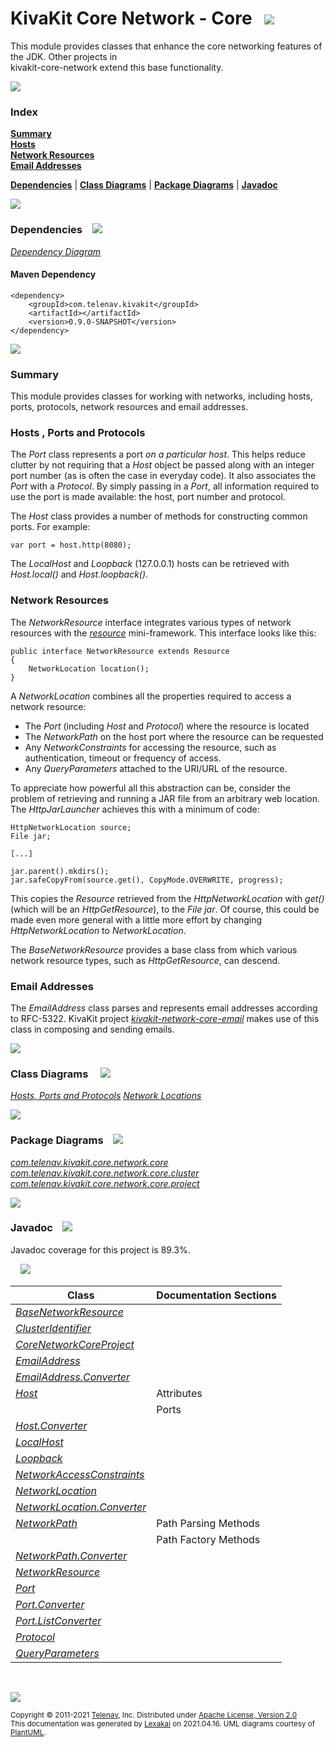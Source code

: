 # KivaKit Core Network - Core &nbsp;&nbsp;![](https://www.kivakit.org/images/nucleus-40.png)

This module provides classes that enhance the core networking features of the JDK. Other projects in  
kivakit-core-network extend this base functionality.

![](https://www.kivakit.org/images/horizontal-line.png)

### Index

[**Summary**](#summary)  
[**Hosts**](#hosts)  
[**Network Resources**](#network-resources)  
[**Email Addresses**](#email-addresses)  

[**Dependencies**](#dependencies) | [**Class Diagrams**](#class-diagrams) | [**Package Diagrams**](#package-diagrams) | [**Javadoc**](#javadoc)

![](https://www.kivakit.org/images/horizontal-line.png)

### Dependencies <a name="dependencies"></a> &nbsp;&nbsp; ![](https://www.kivakit.org/images/dependencies-40.png)

[*Dependency Diagram*](https://www.kivakit.org/lexakai/kivakit-core/network/core/diagrams/dependencies.svg)

#### Maven Dependency

    <dependency>
        <groupId>com.telenav.kivakit</groupId>
        <artifactId></artifactId>
        <version>0.9.0-SNAPSHOT</version>
    </dependency>

![](https://www.kivakit.org/images/short-horizontal-line.png)

[//]: # (start-user-text)

### Summary <a name = "summary"></a>

This module provides classes for working with networks, including hosts, ports, protocols,
network resources and email addresses.

### Hosts <a name = "hosts"></a>, Ports and Protocols

The *Port* class represents a port *on a particular host*. This helps reduce clutter by not requiring
that a *Host* object be passed along with an integer port number (as is often the case in everyday
code). It also associates the *Port* with a *Protocol*. By simply passing in a *Port*, all information
required to use the port is made available: the host, port number and protocol.

The *Host* class provides a number of methods for constructing common ports. For example:

    var port = host.http(8080);

The *LocalHost* and *Loopback* (127.0.0.1) hosts can be retrieved with *Host.local()* and *Host.loopback()*.

### Network Resources <a name = "network-resources"></a>

The *NetworkResource* interface integrates various types of network resources with the [*resource*](../../resource/README.md)
mini-framework. This interface looks like this:

    public interface NetworkResource extends Resource
    {
        NetworkLocation location();
    }

A *NetworkLocation* combines all the properties required to access a network resource:

* The *Port* (including *Host* and *Protocol*) where the resource is located
* The *NetworkPath* on the host port where the resource can be requested
* Any *NetworkConstraints* for accessing the resource, such as authentication, timeout or
  frequency of access.
* Any *QueryParameters* attached to the URI/URL of the resource.

To appreciate how powerful all this abstraction can be, consider the problem of retrieving
and running a JAR file from an arbitrary web location. The *HttpJarLauncher* achieves this
with a minimum of code:

    HttpNetworkLocation source;
    File jar;

    [...]

    jar.parent().mkdirs();
    jar.safeCopyFrom(source.get(), CopyMode.OVERWRITE, progress);

This copies the *Resource* retrieved from the *HttpNetworkLocation* with *get()* (which will be
an *HttpGetResource*), to the *File* *jar*. Of course, this could be made even more general with
a little more effort by changing *HttpNetworkLocation* to *NetworkLocation*.

The *BaseNetworkResource* provides a base class from which various network resource types,
such as *HttpGetResource*, can descend.

### Email Addresses <a name = "email-addresses"></a>

The *EmailAddress* class parses and represents email addresses according to RFC-5322. KivaKit
project [*kivakit-network-core-email*](../email/README.md) makes use of this class in composing and sending emails.

[//]: # (end-user-text)

![](https://www.kivakit.org/images/short-horizontal-line.png)

### Class Diagrams <a name="class-diagrams"></a> &nbsp; &nbsp; ![](https://www.kivakit.org/images/diagram-48.png)

[*Hosts, Ports and Protocols*](https://www.kivakit.org/lexakai/diagrams/diagram-port.svg)
  [*Network Locations*](https://www.kivakit.org/lexakai/diagrams/diagram-network-location.svg)

![](https://www.kivakit.org/images/short-horizontal-line.png)

### Package Diagrams <a name="package-diagrams"></a> &nbsp;&nbsp; ![](https://www.kivakit.org/images/box-40.png)

[*com.telenav.kivakit.core.network.core*](https://www.kivakit.org/lexakai/diagrams/com.telenav.kivakit.core.network.core.svg)
  [*com.telenav.kivakit.core.network.core.cluster*](https://www.kivakit.org/lexakai/diagrams/com.telenav.kivakit.core.network.core.cluster.svg)
  [*com.telenav.kivakit.core.network.core.project*](https://www.kivakit.org/lexakai/diagrams/com.telenav.kivakit.core.network.core.project.svg)

![](https://www.kivakit.org/images/short-horizontal-line.png)

### Javadoc <a name="javadoc"></a> &nbsp;&nbsp; ![](https://www.kivakit.org/images/books-40.png)

Javadoc coverage for this project is 89.3%.  
  
&nbsp; &nbsp;  ![](https://www.kivakit.org/images/meter-90-12.png)



| Class | Documentation Sections |
|---|---|
| [*BaseNetworkResource*](null/com/telenav/kivakit/core/network/core/BaseNetworkResource.html) |  |  
| [*ClusterIdentifier*](null/com/telenav/kivakit/core/network/core/cluster/ClusterIdentifier.html) |  |  
| [*CoreNetworkCoreProject*](null/com/telenav/kivakit/core/network/core/project/CoreNetworkCoreProject.html) |  |  
| [*EmailAddress*](null/com/telenav/kivakit/core/network/core/EmailAddress.html) |  |  
| [*EmailAddress.Converter*](null/com/telenav/kivakit/core/network/core/EmailAddress.Converter.html) |  |  
| [*Host*](null/com/telenav/kivakit/core/network/core/Host.html) | Attributes |  
| | Ports |  
| [*Host.Converter*](null/com/telenav/kivakit/core/network/core/Host.Converter.html) |  |  
| [*LocalHost*](null/com/telenav/kivakit/core/network/core/LocalHost.html) |  |  
| [*Loopback*](null/com/telenav/kivakit/core/network/core/Loopback.html) |  |  
| [*NetworkAccessConstraints*](null/com/telenav/kivakit/core/network/core/NetworkAccessConstraints.html) |  |  
| [*NetworkLocation*](null/com/telenav/kivakit/core/network/core/NetworkLocation.html) |  |  
| [*NetworkLocation.Converter*](null/com/telenav/kivakit/core/network/core/NetworkLocation.Converter.html) |  |  
| [*NetworkPath*](null/com/telenav/kivakit/core/network/core/NetworkPath.html) | Path Parsing Methods |  
| | Path Factory Methods |  
| [*NetworkPath.Converter*](null/com/telenav/kivakit/core/network/core/NetworkPath.Converter.html) |  |  
| [*NetworkResource*](null/com/telenav/kivakit/core/network/core/NetworkResource.html) |  |  
| [*Port*](null/com/telenav/kivakit/core/network/core/Port.html) |  |  
| [*Port.Converter*](null/com/telenav/kivakit/core/network/core/Port.Converter.html) |  |  
| [*Port.ListConverter*](null/com/telenav/kivakit/core/network/core/Port.ListConverter.html) |  |  
| [*Protocol*](null/com/telenav/kivakit/core/network/core/Protocol.html) |  |  
| [*QueryParameters*](null/com/telenav/kivakit/core/network/core/QueryParameters.html) |  |  

[//]: # (start-user-text)



[//]: # (end-user-text)

<br/>

![](https://www.kivakit.org/images/horizontal-line.png)

<sub>Copyright &#169; 2011-2021 [Telenav](http://telenav.com), Inc. Distributed under [Apache License, Version 2.0](LICENSE)</sub>  
<sub>This documentation was generated by [Lexakai](https://github.com/Telenav/lexakai) on 2021.04.16. UML diagrams courtesy
of [PlantUML](http://plantuml.com).</sub>

